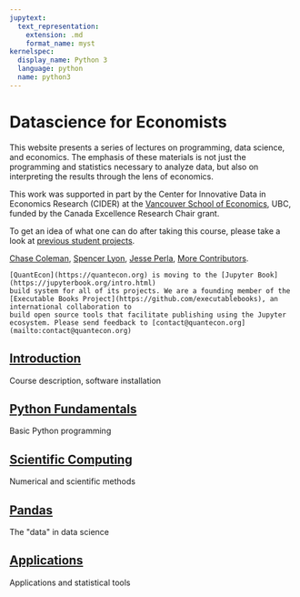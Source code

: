 ```yaml
---
jupytext:
  text_representation:
    extension: .md
    format_name: myst
kernelspec:
  display_name: Python 3
  language: python
  name: python3
---
```



# Datascience for Economists

This website presents a series of lectures on programming, data science, and economics. The emphasis of these materials is not just the programming and statistics necessary to analyze data, but also on interpreting the results through the lens of economics.

This work was supported in part by the Center for Innovative Data in Economics Research (CIDER) at the [Vancouver School of Economics](https://economics.ubc.ca/), UBC, funded by the Canada Excellence Research Chair grant.

To get an idea of what one can do after taking this course, please take a look at [previous student projects](../theme/projects.md).

[Chase Coleman](http://www.chasegcoleman.com/), [Spencer Lyon](http://spencerlyon.com/), [Jesse Perla](http://jesseperla.com/), [More Contributors](../theme/contributors.md).

```{admonition} News
[QuantEcon](https://quantecon.org) is moving to the [Jupyter Book](https://jupyterbook.org/intro.html)
build system for all of its projects. We are a founding member of the
[Executable Books Project](https://github.com/executablebooks), an international collaboration to
build open source tools that facilitate publishing using the Jupyter
ecosystem. Please send feedback to [contact@quantecon.org](mailto:contact@quantecon.org)
```

## <i class="fas fa-concierge-bell" style="color:#1665ad"></i> [Introduction](../introduction/index.md)
Course description, software installation

## <i class="fab fa-python" style="color:#ffd053"></i> [Python Fundamentals](../python_fundamentals/index.md)
Basic Python programming

## <i class="fas fa-server" style="color:#d45f6c"></i> [Scientific Computing](../scientific/index.md)
Numerical and scientific methods

## <i class="fas fa-code" style="color:#6dae5c"></i> [Pandas](../pandas/index.md)
The "data" in data science

## <i class="fas fa-cogs" style="color:#1665ad"></i> [Applications](../applications/index.md)
Applications and statistical tools
